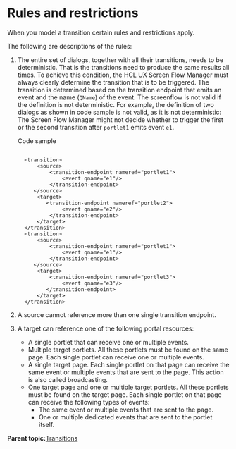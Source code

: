 # Rules and restrictions

When you model a transition certain rules and restrictions apply.

The following are descriptions of the rules:

1.  The entire set of dialogs, together with all their transitions, needs to be deterministic. That is the transitions need to produce the same results all times. To achieve this condition, the HCL UX Screen Flow Manager must always clearly determine the transition that is to be triggered. The transition is determined based on the transition endpoint that emits an event and the name \(`QName`\) of the event. The screenflow is not valid if the definition is not deterministic. For example, the definition of two dialogs as shown in code sample is not valid, as it is not deterministic: The Screen Flow Manager might not decide whether to trigger the first or the second transition after `portlet1` emits event `e1`.

    Code sample

    ```
    
      <transition>
          <source>
              <transition-endpoint nameref="portlet1">
                  <event qname="e1"/>
              </transition-endpoint>
         </source>
          <target>
             <transition-endpoint nameref="portlet2">
                  <event qname="e2"/>
              </transition-endpoint>
          </target>
      </transition>
      <transition>
          <source>
              <transition-endpoint nameref="portlet1">
                  <event qname="e1"/>
              </transition-endpoint>
         </source>
          <target>
              <transition-endpoint nameref="portlet3">
                  <event qname="e3"/>
             </transition-endpoint>
          </target>
      </transition>
    
    ```

2.  A source cannot reference more than one single transition endpoint.
3.  A target can reference one of the following portal resources:
    -   A single portlet that can receive one or multiple events.
    -   Multiple target portlets. All these portlets must be found on the same page. Each single portlet can receive one or multiple events.
    -   A single target page. Each single portlet on that page can receive the same event or multiple events that are sent to the page. This action is also called broadcasting.
    -   One target page and one or multiple target portlets. All these portlets must be found on the target page. Each single portlet on that page can receive the following types of events:
        -   The same event or multiple events that are sent to the page.
        -   One or multiple dedicated events that are sent to the portlet itself.

**Parent topic:**[Transitions](../screenflow/transitions.md)


